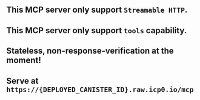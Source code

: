 ## This MCP server only support `Streamable HTTP`.

## This MCP server only support `tools` capability.

## Stateless, non-response-verification at the moment!

## Serve at `https://{DEPLOYED_CANISTER_ID}.raw.icp0.io/mcp`
